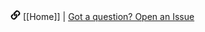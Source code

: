 [![varlink](images/varlink-small.png)](Home)
[[Home]] |
[Got a question? Open an Issue](https://github.com/varlink/documentation/issues/new)

